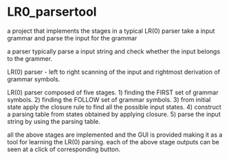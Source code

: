 LR0_parsertool
==============

a project that implements the stages in a typical LR(0) parser take a input grammar and parse the input for the grammar

a parser typically parse a input string and check whether the input belongs to the grammer.

LR(0) parser - left to right scanning of the input and rightmost derivation of grammar symbols.

LR(0) parser composed of five stages.
      1) finding the FIRST set of grammar symbols.
      2) finding the FOLLOW set of grammar symbols.
      3) from initial state apply the closure rule to find all the possible input states.
      4) construct a parsing table from states obtained by applying closure.
      5) parse the input string by using the parsing table.
      
all the above stages are implemented and the GUI is provided making it as a tool for learning the LR(0) parsing.
each of the above stage outputs can be seen at a click of corresponding button.
